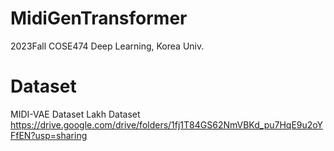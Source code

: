 # MidiGenTransformer
2023Fall COSE474 Deep Learning, Korea Univ.

# Dataset
MIDI-VAE Dataset
Lakh Dataset
https://drive.google.com/drive/folders/1fj1T84GS62NmVBKd_pu7HqE9u2oYFfEN?usp=sharing

